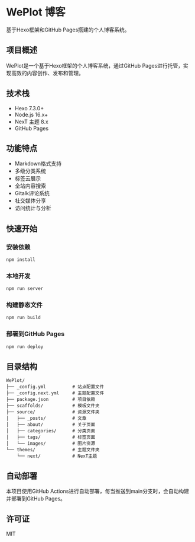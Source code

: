 # WePlot 博客

基于Hexo框架和GitHub Pages搭建的个人博客系统。

## 项目概述

WePlot是一个基于Hexo框架的个人博客系统，通过GitHub Pages进行托管，实现高效的内容创作、发布和管理。

## 技术栈

- Hexo 7.3.0+
- Node.js 16.x+
- NexT 主题 8.x
- GitHub Pages

## 功能特点

- Markdown格式支持
- 多级分类系统
- 标签云展示
- 全站内容搜索
- Gitalk评论系统
- 社交媒体分享
- 访问统计与分析

## 快速开始

### 安装依赖

```bash
npm install
```

### 本地开发

```bash
npm run server
```

### 构建静态文件

```bash
npm run build
```

### 部署到GitHub Pages

```bash
npm run deploy
```

## 目录结构

```
WePlot/
├── _config.yml          # 站点配置文件
├── _config.next.yml     # 主题配置文件
├── package.json         # 项目依赖
├── scaffolds/           # 模板文件夹
├── source/              # 资源文件夹
│   ├── _posts/          # 文章
│   ├── about/           # 关于页面
│   ├── categories/      # 分类页面
│   ├── tags/            # 标签页面
│   └── images/          # 图片资源
└── themes/              # 主题文件夹
    └── next/            # NexT主题
```

## 自动部署

本项目使用GitHub Actions进行自动部署，每当推送到main分支时，会自动构建并部署到GitHub Pages。

## 许可证

MIT